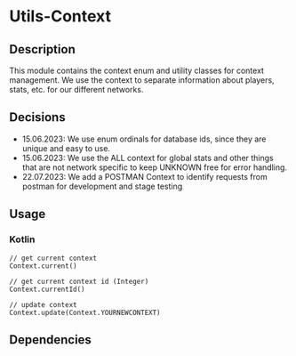 # Utils-Context

## Description

This module contains the context enum and utility classes for context management.
We use the context to separate information about players, stats, etc. for our different networks.

## Decisions

- 15.06.2023: We use enum ordinals for database ids, since they are unique and easy to use.
- 15.06.2023: We use the ALL context for global stats and other things that are not network specific to keep UNKNOWN free for error handling.
- 22.07.2023: We add a POSTMAN Context to identify requests from postman for development and stage testing

## Usage

### Kotlin

```
// get current context
Context.current()

// get current context id (Integer)
Context.currentId()

// update context
Context.update(Context.YOURNEWCONTEXT)
```

## Dependencies
